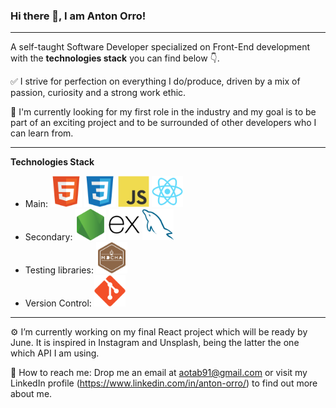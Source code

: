 ### Hi there 👋, I am Anton Orro!

---

A self-taught Software Developer specialized on Front-End development with the **technologies stack** you can find below 👇.

✅ I strive for perfection on everything I do/produce, driven by a mix of passion, curiosity and a strong work ethic.

🚀 I'm currently looking for my first role in the industry and my goal is to be part of an exciting project and to be surrounded of other developers who I can learn from.

---

**Technologies Stack**

 - Main: <img src='https://github.com/devicons/devicon/blob/master/icons/html5/html5-original.svg' alt='html5 logo' width='50' height='50' /> <img src='https://github.com/devicons/devicon/blob/master/icons/css3/css3-original.svg' alt='css3 logo' width='50' height='50' /> <img src='https://github.com/devicons/devicon/blob/master/icons/javascript/javascript-original.svg' alt='javascript logo' width='50' height='50' /> <img src= 'https://github.com/devicons/devicon/blob/master/icons/react/react-original.svg' alt='react logo' width='50' height='50' />
 - Secondary: <img src='https://github.com/devicons/devicon/blob/master/icons/nodejs/nodejs-original.svg' alt='node logo' width='50' height='50' /> <img src='https://github.com/devicons/devicon/blob/master/icons/express/express-original.svg' alt='express logo' width='50' height='50' /> <img src='https://github.com/devicons/devicon/blob/master/icons/mysql/mysql-original.svg' alt='mysql logo' width='50' height='50' />
 - Testing libraries: <img src='https://github.com/devicons/devicon/blob/master/icons/mocha/mocha-plain.svg' alt='mocha logo' width='50' height='50' />
 - Version Control: <img src='https://github.com/devicons/devicon/blob/master/icons/git/git-original.svg' alt='git logo' width='50' height='50' />

---

⚙️ I’m currently working on my final React project which will be ready by June. It is inspired in Instagram and Unsplash, being the latter the one which API I am using.

📩 How to reach me: Drop me an email at aotab91@gmail.com or visit my LinkedIn profile (https://www.linkedin.com/in/anton-orro/) to find out more about me.
